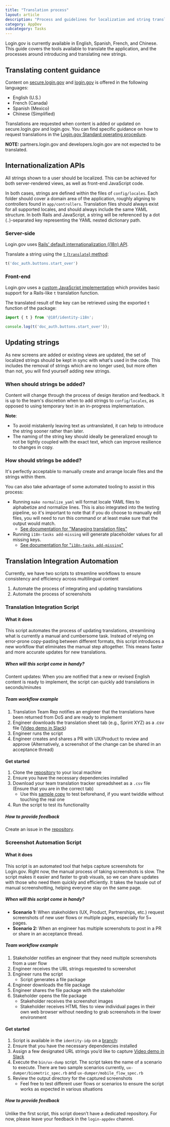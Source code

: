 ```yaml
---
title: "Translation process"
layout: article
description: "Process and guidelines for localization and string translation (i18n)"
category: AppDev
subcategory: Tasks
---
```


Login.gov is currently available in English, Spanish, French, and Chinese. This guide covers the tools available to translate the application, and the processes around introducing and translating new strings.

## Translating content guidance

Content on [secure.login.gov](https://secure.login.gov) and [login.gov](https://login.gov) is offered in the following languages:

- English (U.S.)
- French (Canada)
- Spanish (Mexico)
- Chinese (Simplified)

Translations are requested when content is added or updated on secure.login.gov and login.gov. You can find specific guidance on how to request translations in the [Login.gov Standard operating procedure](https://docs.google.com/document/d/16MacAb1WKiQJJ634Cpjg8WkziiyMJMopA07rUpHP2Vs/edit?tab=t.0#heading=h.l6bljy4rjlyu).

**NOTE:** partners.login.gov and developers.login.gov are not expected to be translated.

## Internationalization APIs

All strings shown to a user should be localized. This can be achieved for both server-rendered views, as well as front-end JavaScript code.

In both cases, strings are defined within the files of `config/locales`. Each folder should cover a domain area of the application, roughly aligning to controllers found in `app/controllers`. Translation files should always exist for all supported locales, and should always include the same YAML structure. In both Rails and JavaScript, a string will be referenced by a dot (`.`)-separated key representing the YAML nested dictionary path.

### Server-side

Login.gov uses [Rails' default internationalization (i18n) API](https://guides.rubyonrails.org/i18n.html).

Translate a string using the [`t` (`translate`) method](https://guides.rubyonrails.org/i18n.html#the-public-i18n-api):

```ruby
t('doc_auth.buttons.start_over')
```

### Front-end

Login.gov uses a [custom JavaScript implementation](https://github.com/18F/identity-idp/tree/main/app/javascript/packages/i18n) which provides basic support for a Rails-like `t` translation function.

The translated result of the key can be retrieved using the exported `t` function of the package:

```js
import { t } from '@18f/identity-i18n';

console.log(t('doc_auth.buttons.start_over'));
```

## Updating strings

As new screens are added or existing views are updated, the set of localized strings should be kept in sync with what's used in the code. This includes the removal of strings which are no longer used, but more often than not, you will find yourself adding new strings.

### When should strings be added?

Content will change through the process of design iteration and feedback. It is up to the team's discretion when to add strings to `config/locales`, as opposed to using temporary text in an in-progress implementation.

**Note**:

- To avoid mistakenly leaving text as untranslated, it can help to introduce the string sooner rather than later.
- The naming of the string key should ideally be generalized enough to not be tightly coupled with the exact text, which can improve resilience to changes in copy.

### How should strings be added?

It's perfectly acceptable to manually create and arrange locale files and the strings within them.

You can also take advantage of some automated tooling to assist in this process:

- Running `make normalize_yaml` will format locale YAML files to alphabetize and normalize lines. This is also integrated into the testing pipeline, so it's important to note that if you do choose to manually edit files, you will need to run this command or at least make sure that the output would match.
  - [See documentation for "Managing translation files"](https://github.com/18f/identity-idp#managing-translation-files)
- Running `i18n-tasks add-missing` will generate placeholder values for all missing keys.
  - [See documentation for "`i18n-tasks add-missing`"](https://github.com/glebm/i18n-tasks#add-missing-keys)

## Translation Integration Automation

Currently, we have two scripts to streamline workflows to ensure consistency and efficiency across multilingual content

1. Automate the process of integrating and updating translations
2. Automate the process of screenshots

### Translation Integration Script

#### What it does
This script automates the process of updating translations, streamlining what is currently a manual and cumbersome task. Instead of relying on error-prone copy-pasting between different formats, this script introduces a new workflow that eliminates the manual step altogether. This means faster and more accurate updates for new translations.

##### When will this script come in handy?
Content updates: When you are notified that a new or revised English content is ready to implement, the script can quickly add translations in seconds/minutes

##### Team workflow example

1. Translation Team Rep notifies an engineer that the translations have been returned from DoS and are ready to implement
2. Engineer downloads the translation sheet tab (e.g., Sprint XYZ) as a .csv file ([Video demo in Slack](https://gsa-tts.slack.com/archives/C0847VCD3RT/p1734030685203639))
3. Engineer runs the script
4. Engineer creates and shares a PR with UX/Product to review and approve (Alternatively, a screenshot of the change can be shared in an acceptance thread) 

#### Get started

1. Clone the [repository]( https://github.com/18F/hackathon-translations-import) to your local machine
2. Ensure you have the necessary dependencies installed
3. Download your team translation tracker spreadsheet as a `.csv` file (Ensure that you are in the correct tab)
    - Use this [sample copy](https://docs.google.com/spreadsheets/d/1RwV9JC7NL2Z7B8cdjKn3g8XwcUEKjONmZq98gZRHQfc/edit?gid=1723091228#gid=1723091228) to test beforehand, if you want twiddle without touching the real one
4. Run the script to test its functionality

##### How to provide feedback
Create an issue in the [repository](https://github.com/18F/hackathon-translations-import).

### Screenshot Automation Script

#### What it does

This script is an automated tool that helps capture screenshots for Login.gov. Right now, the manual process of taking screenshots is slow. The script makes it easier and faster to grab visuals, so we can share updates with those who need them  quickly and efficiently. It takes the hassle out of manual screenshotting, helping everyone stay on the same page.

##### When will this script come in handy?

- **Scenario 1:** When stakeholders (UX, Product, Partnerships, etc.) request screenshots of new user flows or multiple pages, especially for 5+ pages.
- **Scenario 2:** When an engineer has multiple screenshots to post in a PR or share in an acceptance thread.

##### Team workflow example
1. Stakeholder notifies an engineer that they need multiple screenshots from a user flow
2. Engineer receives the URL strings requested to screenshot
3. Engineer runs the script
    - Script generates a file package
4. Engineer downloads the file package
5. Engineer shares the file package with the stakeholder
6. Stakeholder opens the file package
    - Stakeholder receives the screenshot images
    - Stakeholder receives HTML files to view individual pages in their own web browser without needing to grab screenshots in the lower environment

#### Get started

1. Script is available in the `identity-idp` on a [branch](https://github.com/18F/identity-idp/tree/jmax/hackathon-dumping-screens-and-strings): 
2. Ensure that you have the necessary dependencies installed
3. Assign a few designated URL strings you’d like to capture [Video demo in Slack](https://gsa-tts.slack.com/archives/C0847VCD3RT/p1734032192838459)
3. Execute the `bin/ux-dump` script. The script takes the name of a scenario to execute. There are two sample scenarios currently, `ux-dumper/biometric_spec.rb` and `ux-dumper/mobile_flow_spec.rb`
4. Review the output directory for the captured screenshots
    - Feel free to test different user flows or scenarios to ensure the script works as expected in various situations

##### How to provide feedback

Unlike the first script, this script doesn’t have a dedicated repository. For now, please leave your feedback in the `login-appdev` channel.